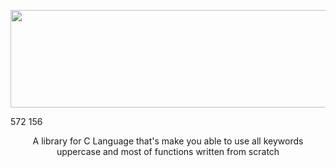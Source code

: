 <P ALIGN="CENTER"><IMG SRC="https://cdn.discordapp.com/attachments/630843149778157623/1054176738168549456/maximum-tension.png" STYLE="WIDTH: 572PX; HEIGHT: 156PX;"></P>
572 156
<P ALIGN="CENTER">A library for C Language that's make you able to use all keywords uppercase and most of functions written from scratch</P>
